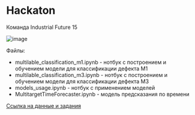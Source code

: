 # Hackaton
Команда Industrial Future 15

![image](https://github.com/9i5BCrUcNX5NmT/Hackaton/assets/88964539/9b45a8a5-6a37-4d0a-b519-9eb9c0057d2e)

Файлы:
- multilable_classification_m1.ipynb - нотбук с построением и обучением модели для классификации дефекта М1
- multilable_classification_m3.ipynb - нотбук с построением и обучением модели для классификации дефекта М3
- models_usage.ipynb - нотбук с применением моделей
- MultitargetTimeForecaster.ipynb - модель предсказания по времени

[Ссылка на данные и задания](https://drive.google.com/drive/folders/15rrOM5j2dVBs8aC6lSsHfufDKpNija7w?usp=sharing)
